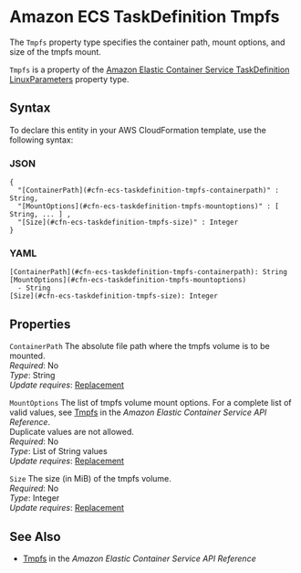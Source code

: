 # Amazon ECS TaskDefinition Tmpfs<a name="aws-properties-ecs-taskdefinition-tmpfs"></a>

<a name="aws-properties-ecs-taskdefinition-tmpfs-description"></a>The `Tmpfs` property type specifies the container path, mount options, and size of the tmpfs mount\.

<a name="aws-properties-ecs-taskdefinition-tmpfs-inheritance"></a> `Tmpfs` is a property of the [Amazon Elastic Container Service TaskDefinition LinuxParameters](aws-properties-ecs-taskdefinition-linuxparameters.md) property type\.

## Syntax<a name="aws-properties-ecs-taskdefinition-tmpfs-syntax"></a>

To declare this entity in your AWS CloudFormation template, use the following syntax:

### JSON<a name="aws-properties-ecs-taskdefinition-tmpfs-syntax.json"></a>

```
{
  "[ContainerPath](#cfn-ecs-taskdefinition-tmpfs-containerpath)" : String,
  "[MountOptions](#cfn-ecs-taskdefinition-tmpfs-mountoptions)" : [ String, ... ] ,
  "[Size](#cfn-ecs-taskdefinition-tmpfs-size)" : Integer
}
```

### YAML<a name="aws-properties-ecs-taskdefinition-tmpfs-syntax.yaml"></a>

```
[ContainerPath](#cfn-ecs-taskdefinition-tmpfs-containerpath): String
[MountOptions](#cfn-ecs-taskdefinition-tmpfs-mountoptions)
  - String
[Size](#cfn-ecs-taskdefinition-tmpfs-size): Integer
```

## Properties<a name="aws-properties-ecs-taskdefinition-tmpfs-properties"></a>

`ContainerPath`  <a name="cfn-ecs-taskdefinition-tmpfs-containerpath"></a>
The absolute file path where the tmpfs volume is to be mounted\.  
 *Required*: No  
 *Type*: String  
 *Update requires*: [Replacement](using-cfn-updating-stacks-update-behaviors.md#update-replacement) 

`MountOptions`  <a name="cfn-ecs-taskdefinition-tmpfs-mountoptions"></a>
The list of tmpfs volume mount options\. For a complete list of valid values, see [Tmpfs](https://docs.aws.amazon.com/AmazonECS/latest/APIReference/API_Tmpfs.html.html) in the *Amazon Elastic Container Service API Reference*\.  
Duplicate values are not allowed\.  
 *Required*: No  
 *Type*: List of String values  
 *Update requires*: [Replacement](using-cfn-updating-stacks-update-behaviors.md#update-replacement) 

`Size`  <a name="cfn-ecs-taskdefinition-tmpfs-size"></a>
The size \(in MiB\) of the tmpfs volume\.  
 *Required*: No  
 *Type*: Integer  
 *Update requires*: [Replacement](using-cfn-updating-stacks-update-behaviors.md#update-replacement) 

## See Also<a name="aws-properties-ecs-taskdefinition-tmpfs-seealso"></a>
+ [Tmpfs](https://docs.aws.amazon.com/AmazonECS/latest/APIReference/API_Tmpfs.html.html) in the *Amazon Elastic Container Service API Reference*